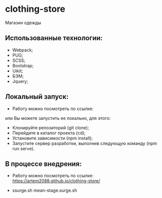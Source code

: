 # clothing-store
Магазин одежды

## Использованные технологии:

- Webpack;
- PUG;
- SCSS;
- Bootstrap;
- Uikit;
- БЭМ;
- Jquery;

## Локальный запуск:

- Работу можно посмотреть по ссылке:

или Вы можете запустить ее локально, для этого:

- Клонируйте репозиторий (git clone);
- Перейдите в каталог проекта (cd);
- Установите зависимости (npm install);
- Запустите сервер разработки, выполнив следующую команду (npm run serve).

## В процессе внедрения:
- Работу можно посмотреть по ссылке: https://artem2088.github.io/clothing-store/

- ssurge.sh mean-stage.surge.sh

